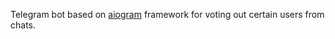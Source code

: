 Telegram bot based on [aiogram](https://github.com/aiogram/aiogram) framework for voting out 
certain users from chats.